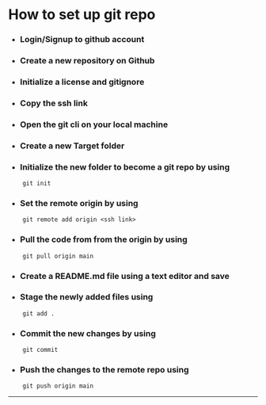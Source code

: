 
 # How to set up git repo #

 * ### Login/Signup to github account 
 * ### Create a new repository on Github 
 * ### Initialize a license and gitignore 
 * ### Copy the ssh link 
 * ### Open the git cli on your local machine 
 * ### Create a new Target folder ####
 * ### Initialize the new folder to become a git repo by using  
```
    git init
```
 * ### Set  the remote origin by using 
```
    git remote add origin <ssh link>
```
* ### Pull the code from from the origin by using 
```
    git pull origin main
```
* ### Create a README.md file using a text editor and save 
* ### Stage the newly added files using 
```
    git add .
``` 
* ### Commit the new changes by using 
```
    git commit
```
* ### Push the changes to the remote repo using 
```
    git push origin main
```

---


